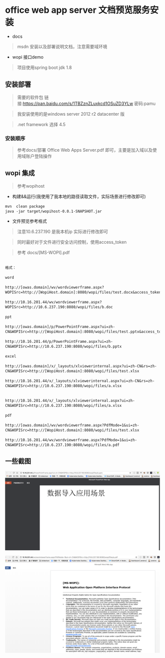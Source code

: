 # office web app server 文档预览服务安装

* docs

> msdn 安装以及部署说明文档，注意需要域环境

* wopi 接口demo

> 项目使用spring boot  jdk 1.8

## 安装部署

> 需要的软件包 链接:https://pan.baidu.com/s/1TBZznZLuxkcd1OSuZD3YLw  密码:pamu

> 我安装使用的是windows server  2012 r2 datacenter 版

> .net framework 选择 4.5 

### 安装顺序

> 参考docs/部署 Office Web Apps Server.pdf 即可，主要是加入域以及使用域账户登陆操作

## wopi 集成

> 参考wopihost

* 构建&&运行(我使用了我本地的路径读取文件，实际场景进行修改即可)

```code
mvn  clean package
java -jar target/wopihost-0.0.1-SNAPSHOT.jar
```

* 文件预览参考格式

> 注意10.6.237.190 是我本机ip 实际进行修改即可

> 同时最好对于文件进行安全访问控制，使用access_token

> 参考 docs/[MS-WOPI].pdf

```code

格式：

word 

http://[owas.domain]/wv/wordviewerframe.aspx?WOPISrc=http://[WopiHost.domain]:8080/wopi/files/test.docx&access_token=123 

http://10.16.201.44/wv/wordviewerframe.aspx?WOPISrc=http://10.6.237.190:8080/wopi/files/b.doc

ppt

http://[owas.domain]/p/PowerPointFrame.aspx?ui=zh-CN&WOPISrc=http://[WopiHost.domain]:8080/wopi/files/test.pptx&access_token=123

http://10.16.201.44/p/PowerPointFrame.aspx?ui=zh-CN&WOPISrc=http://10.6.237.190:8080/wopi/files/b.pptx

excel 

http://[owas.domain]/x/_layouts/xlviewerinternal.aspx?ui=zh-CN&rs=zh-CN&WOPISrc=http://[WopiHost.domain]:8080/wopi/files/test.xlsx

http://10.16.201.44/x/_layouts/xlviewerinternal.aspx?ui=zh-CN&rs=zh-CN&WOPISrc=http://10.6.237.190:8080/wopi/files/a.xlsx


http://10.16.201.44/x/_layouts/xlviewerinternal.aspx?ui=zh-CN&WOPISrc=http://10.6.237.190:8080/wopi/files/a.xlsx

pdf

http://[owas.domain]/wv/wordviewerframe.aspx?PdfMode=1&ui=zh-CN&WOPISrc=http://[WopiHost.domain]:8080/wopi/files/test.xlsx

http://10.16.201.44/wv/wordviewerframe.aspx?PdfMode=1&ui=zh-CN&WOPISrc=http://10.6.237.190:8080/wopi/files/a.pdf
```

## 一些截图

![image](./images/WX20180605-103302@2x.png)

![image](./images/WX20180605-103534@2x.png)
